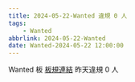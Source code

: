 ```yaml
---
title: 2024-05-22-Wanted 違規 0 人
tags:
    - Wanted
abbrlink: 2024-05-22-Wanted
date: Wanted-2024-05-22 12:00:00
---
```

Wanted 板 [板規連結](https://www.ptt.cc/bbs/Wanted/M.1608829773.A.D3B.html)
昨天違規 0 人
